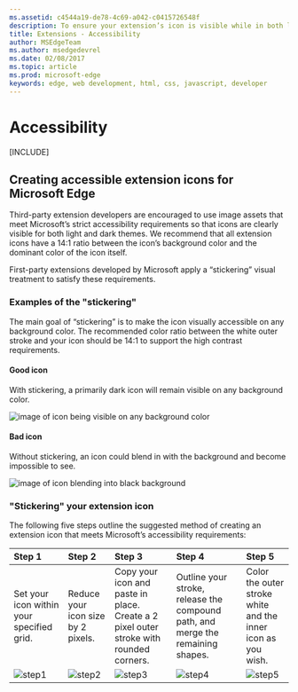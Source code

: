 ```yaml
---
ms.assetid: c4544a19-de78-4c69-a042-c0415726548f
description: To ensure your extension’s icon is visible while in both light and dark mode, follow the accessibility guide.
title: Extensions - Accessibility
author: MSEdgeTeam
ms.author: msedgedevrel
ms.date: 02/08/2017
ms.topic: article
ms.prod: microsoft-edge
keywords: edge, web development, html, css, javascript, developer
---
```


# Accessibility
[INCLUDE[](../inclusion.md)]

## Creating accessible extension icons for Microsoft Edge

Third-party extension developers are encouraged to use image assets that meet Microsoft’s strict accessibility requirements so that icons are clearly visible for both light and dark themes. We recommend that all extension icons have a 14:1 ratio between the icon’s background color and the dominant color of the icon itself.


First-party extensions developed by Microsoft apply a “stickering” visual treatment to satisfy these requirements.

### Examples of the "stickering"

The main goal of “stickering” is to make the icon visually accessible on any background color. The recommended color ratio between the white outer stroke and your icon should be 14:1 to support the high contrast requirements.

#### Good icon
With stickering, a primarily dark icon will remain visible on any background color.


![image of icon being visible on any background color](./../media/accessibility-light-to-dark-good.png)

#### Bad icon
Without stickering, an icon could blend in with the background and become impossible to see.


![image of icon blending into black background](./../media/accessibility-light-to-dark-bad.png)

### "Stickering" your extension icon

The following five steps outline the suggested method of creating an extension icon that meets Microsoft’s accessibility requirements:


| Step 1                                       | Step 2                                       | Step 3                                                                                 | Step 4                                                                          | Step 5                                                       |
|:---------------------------------------------|:---------------------------------------------|:---------------------------------------------------------------------------------------|:--------------------------------------------------------------------------------|:-------------------------------------------------------------|
| Set your icon within your specified grid.    | Reduce your icon size by 2 pixels.           | Copy your icon and paste in place. Create a 2 pixel outer stroke with rounded corners. | Outline your stroke, release the compound path, and merge the remaining shapes. | Color the outer stroke white and the inner icon as you wish. |
| ![step1](./../media/accessibility-step1.png) | ![step2](./../media/accessibility-step2.png) | ![step3](./../media/accessibility-step3.png)                                           | ![step4](./../media/accessibility-step4.png)                                    | ![step5](./../media/accessibility-step5.png)                 |

